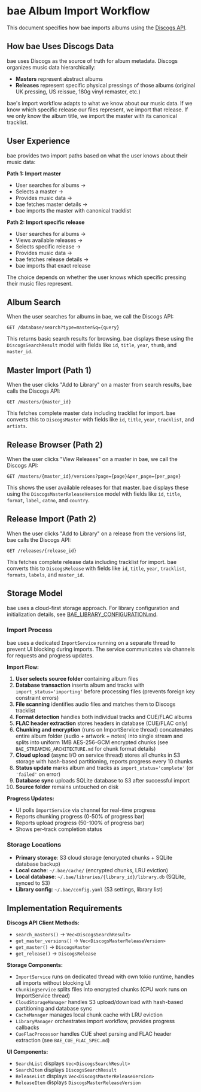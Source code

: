 # bae Album Import Workflow

This document specifies how bae imports albums using the [Discogs API](https://www.discogs.com/developers).

## How bae Uses Discogs Data

bae uses Discogs as the source of truth for album metadata. Discogs organizes music data hierarchically:

- **Masters** represent abstract albums
- **Releases** represent specific physical pressings of those albums (original UK pressing, US reissue, 180g vinyl remaster, etc.)

bae's import workflow adapts to what we know about our music data. If we know which specific release our files represent, we import that release. If we only know the album title, we import the master with its canonical tracklist.


## User Experience

bae provides two import paths based on what the user knows about their music data:

**Path 1: Import master**

- User searches for albums →
- Selects a master →
- Provides music data →
- bae fetches master details →
- bae imports the master with canonical tracklist

**Path 2: Import specific release** 

- User searches for albums →
- Views available releases →
- Selects specific release →
- Provides music data →
- bae fetches release details →
- bae imports that exact release

The choice depends on whether the user knows which specific pressing their music files represent.

## Album Search

When the user searches for albums in bae, we call the Discogs API:

```
GET /database/search?type=master&q={query}
```

This returns basic search results for browsing. bae displays these using the `DiscogsSearchResult` model with fields like `id`, `title`, `year`, `thumb`, and `master_id`.

## Master Import (Path 1)

When the user clicks "Add to Library" on a master from search results, bae calls the Discogs API:

```
GET /masters/{master_id}
```

This fetches complete master data including tracklist for import. bae converts this to `DiscogsMaster` with fields like `id`, `title`, `year`, `tracklist`, and `artists`.

## Release Browser (Path 2)

When the user clicks "View Releases" on a master in bae, we call the Discogs API:

```
GET /masters/{master_id}/versions?page={page}&per_page={per_page}
```

This shows the user available releases for that master. bae displays these using the `DiscogsMasterReleaseVersion` model with fields like `id`, `title`, `format`, `label`, `catno`, and `country`.

## Release Import (Path 2)

When the user clicks "Add to Library" on a release from the versions list, bae calls the Discogs API:

```
GET /releases/{release_id}
```

This fetches complete release data including tracklist for import. bae converts this to `DiscogsRelease` with fields like `id`, `title`, `year`, `tracklist`, `formats`, `labels`, and `master_id`.

## Storage Model

bae uses a cloud-first storage approach. For library configuration and initialization details, see [BAE_LIBRARY_CONFIGURATION.md](BAE_LIBRARY_CONFIGURATION.md).

### Import Process

bae uses a dedicated `ImportService` running on a separate thread to prevent UI blocking during imports. The service communicates via channels for requests and progress updates.

**Import Flow:**
1. **User selects source folder** containing album files
2. **Database transaction** inserts album and tracks with `import_status='importing'` before processing files (prevents foreign key constraint errors)
3. **File scanning** identifies audio files and matches them to Discogs tracklist
4. **Format detection** handles both individual tracks and CUE/FLAC albums
5. **FLAC header extraction** stores headers in database (CUE/FLAC only)
6. **Chunking and encryption** (runs on ImportService thread) concatenates entire album folder (audio + artwork + notes) into single stream and splits into uniform 1MB AES-256-GCM encrypted chunks (see `BAE_STREAMING_ARCHITECTURE.md` for chunk format details)
7. **Cloud upload** (async I/O on service thread) stores all chunks in S3 storage with hash-based partitioning, reports progress every 10 chunks
8. **Status update** marks album and tracks as `import_status='complete'` (or `'failed'` on error)
9. **Database sync** uploads SQLite database to S3 after successful import
10. **Source folder** remains untouched on disk

**Progress Updates:**
- UI polls `ImportService` via channel for real-time progress
- Reports chunking progress (0-50% of progress bar)
- Reports upload progress (50-100% of progress bar)
- Shows per-track completion status

### Storage Locations
- **Primary storage**: S3 cloud storage (encrypted chunks + SQLite database backup)
- **Local cache**: `~/.bae/cache/` (encrypted chunks, LRU eviction)
- **Local database**: `~/.bae/libraries/{library_id}/library.db` (SQLite, synced to S3)
- **Library config**: `~/.bae/config.yaml` (S3 settings, library list)


## Implementation Requirements

**Discogs API Client Methods:**
- `search_masters()` → `Vec<DiscogsSearchResult>`
- `get_master_versions()` → `Vec<DiscogsMasterReleaseVersion>`
- `get_master()` → `DiscogsMaster`
- `get_release()` → `DiscogsRelease`

**Storage Components:**
- `ImportService` runs on dedicated thread with own tokio runtime, handles all imports without blocking UI
- `ChunkingService` splits files into encrypted chunks (CPU work runs on ImportService thread)
- `CloudStorageManager` handles S3 upload/download with hash-based partitioning and database sync
- `CacheManager` manages local chunk cache with LRU eviction
- `LibraryManager` orchestrates import workflow, provides progress callbacks
- `CueFlacProcessor` handles CUE sheet parsing and FLAC header extraction (see `BAE_CUE_FLAC_SPEC.md`)

**UI Components:**
- `SearchList` displays `Vec<DiscogsSearchResult>`
- `SearchItem` displays `DiscogsSearchResult`
- `ReleaseList` displays `Vec<DiscogsMasterReleaseVersion>`
- `ReleaseItem` displays `DiscogsMasterReleaseVersion`
